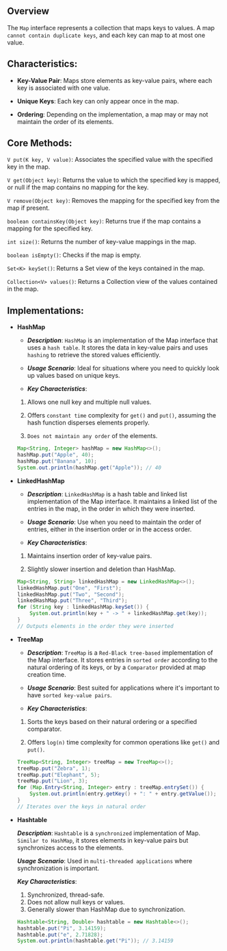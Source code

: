 ## Overview

The `Map` interface represents a collection that maps keys to values. A map `cannot contain duplicate keys`, and each key can map to at most one value.

## Characteristics:

- **Key-Value Pair**: Maps store elements as key-value pairs, where each key is associated with one value.

- **Unique Keys**: Each key can only appear once in the map.

- **Ordering**: Depending on the implementation, a map may or may not maintain the order of its elements.

## Core Methods:

`V put(K key, V value)`: Associates the specified value with the specified key in the map.

`V get(Object key)`: Returns the value to which the specified key is mapped, or null if the map contains no mapping for the key.

`V remove(Object key)`: Removes the mapping for the specified key from the map if present.

`boolean containsKey(Object key)`: Returns true if the map contains a mapping for the specified key.

`int size()`: Returns the number of key-value mappings in the map.

`boolean isEmpty()`: Checks if the map is empty.

`Set<K> keySet()`: Returns a Set view of the keys contained in the map.

`Collection<V> values()`: Returns a Collection view of the values contained in the map.

## Implementations:

- **HashMap**

  - **_Description_**: `HashMap` is an implementation of the Map interface that uses a `hash table`. It stores the data in key-value pairs and uses `hashing` to retrieve the stored values efficiently.

  - **_Usage Scenario_**: Ideal for situations where you need to quickly look up values based on unique keys.

  - **_Key Characteristics_**:

  1.  Allows one null key and multiple null values.

  2.  Offers `constant time` complexity for `get()` and `put()`, assuming the hash function disperses elements properly.

  3.  `Does not maintain any order` of the elements.

  ```java
  Map<String, Integer> hashMap = new HashMap<>();
  hashMap.put("Apple", 40);
  hashMap.put("Banana", 10);
  System.out.println(hashMap.get("Apple")); // 40
  ```

- **LinkedHashMap**

  - **_Description_**: `LinkedHashMap` is a hash table and linked list implementation of the Map interface. It maintains a linked list of the entries in the map, in the order in which they were inserted.

  - **_Usage Scenario_**: Use when you need to maintain the order of entries, either in the insertion order or in the access order.

  - **_Key Characteristics_**:

  1.  Maintains insertion order of key-value pairs.

  2.  Slightly slower insertion and deletion than HashMap.

  ```java
  Map<String, String> linkedHashMap = new LinkedHashMap<>();
  linkedHashMap.put("One", "First");
  linkedHashMap.put("Two", "Second");
  linkedHashMap.put("Three", "Third");
  for (String key : linkedHashMap.keySet()) {
      System.out.println(key + " -> " + linkedHashMap.get(key));
  }
  // Outputs elements in the order they were inserted

  ```

- **TreeMap**

  - **_Description_**: `TreeMap` is a `Red-Black tree-based` implementation of the Map interface. It stores entries in `sorted order` according to the natural ordering of its keys, or by a `Comparator` provided at map creation time.

  - **_Usage Scenario_**: Best suited for applications where it's important to have `sorted key-value pairs`.

  - **_Key Characteristics_**:

  1.  Sorts the keys based on their natural ordering or a specified comparator.

  2.  Offers `log(n)` time complexity for common operations like `get()` and `put()`.

  ```java
  TreeMap<String, Integer> treeMap = new TreeMap<>();
  treeMap.put("Zebra", 1);
  treeMap.put("Elephant", 5);
  treeMap.put("Lion", 3);
  for (Map.Entry<String, Integer> entry : treeMap.entrySet()) {
      System.out.println(entry.getKey() + ": " + entry.getValue());
  }
  // Iterates over the keys in natural order

  ```

- **Hashtable**

  **_Description_**: `Hashtable` is a `synchronized` implementation of Map. `Similar to HashMap`, it stores elements in key-value pairs but synchronizes access to the elements.

  **_Usage Scenario_**: Used in `multi-threaded applications` where synchronization is important.

  **_Key Characteristics_**:

  1.  Synchronized, thread-safe.
  2.  Does not allow null keys or values.
  3.  Generally slower than HashMap due to synchronization.

  ```java
  Hashtable<String, Double> hashtable = new Hashtable<>();
  hashtable.put("Pi", 3.14159);
  hashtable.put("e", 2.71828);
  System.out.println(hashtable.get("Pi")); // 3.14159

  ```
